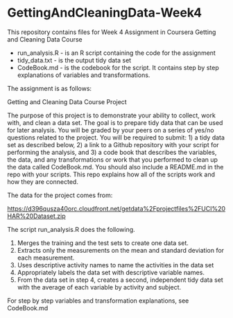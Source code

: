 # GettingAndCleaningData-Week4
This repository contains files for Week 4 Assignment in Coursera Getting and Cleaning Data Course
- run_analysis.R - is an R script containing the code for the assignment
- tidy_data.txt - is the output tidy data set
- CodeBook.md - is the codebook for the script.  It contains step by step explanations of variables and transformations.

The assignment is as follows: 

Getting and Cleaning Data Course Project

The purpose of this project is to demonstrate your ability to collect, work with, and clean a data set. The goal is to prepare tidy data that can be used for later analysis. You will be graded by your peers on a series of yes/no questions related to the project. You will be required to submit: 1) a tidy data set as described below, 2) a link to a Github repository with your script for performing the analysis, and 3) a code book that describes the variables, the data, and any transformations or work that you performed to clean up the data called CodeBook.md. You should also include a README.md in the repo with your scripts. This repo explains how all of the scripts work and how they are connected.

The data for the project comes from:

https://d396qusza40orc.cloudfront.net/getdata%2Fprojectfiles%2FUCI%20HAR%20Dataset.zip

The script run_analysis.R does the following.

1.    Merges the training and the test sets to create one data set.
2.    Extracts only the measurements on the mean and standard deviation for each measurement.
3.    Uses descriptive activity names to name the activities in the data set
4.    Appropriately labels the data set with descriptive variable names.
5.    From the data set in step 4, creates a second, independent tidy data set with the average of each variable by activity and subject.           

For step by step variables and transformation explanations, see CodeBook.md

